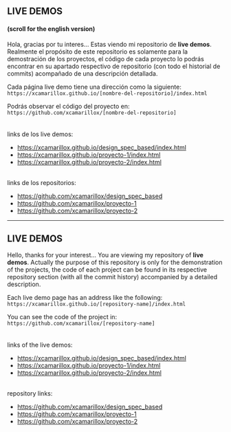 ## LIVE DEMOS
#### (scroll for the english version)

Hola, gracias por tu interes... Estas viendo mi repositorio de **live demos**. Realmente el propósito de este repositorio es solamente para la demostración de los proyectos, el código de cada proyecto lo podrás encontrar en su apartado respectivo de repositorio (con todo el historial de commits) acompañado de una descripción detallada.


Cada página live demo tiene una dirección como la siguiente:\
`https://xcamarillox.github.io/[nombre-del-repositorio]/index.html`


Podrás observar el código del proyecto en:\
`https://github.com/xcamarillox/[nombre-del-repositorio]`
\
\
\
links de los live demos:
- https://xcamarillox.github.io/design_spec_based/index.html
- https://xcamarillox.github.io/proyecto-1/index.html
- https://xcamarillox.github.io/proyecto-2/index.html

\
links de los repositorios:
- https://github.com/xcamarillox/design_spec_based
- https://github.com/xcamarillox/proyecto-1
- https://github.com/xcamarillox/proyecto-2

____________________

## LIVE DEMOS

Hello, thanks for your interest... You are viewing my repository of **live demos**. Actually the purpose of this repository is only for the demonstration of the projects, the code of each project can be found in its respective repository section (with all the commit history) accompanied by a detailed description.

Each live demo page has an address like the following:\
`https://xcamarillox.github.io/[repository-name]/index.html`


You can see the code of the project in:\
`https://github.com/xcamarillox/[repository-name]`
\
\
\
links of the live demos:
- https://xcamarillox.github.io/design_spec_based/index.html
- https://xcamarillox.github.io/proyecto-1/index.html
- https://xcamarillox.github.io/proyecto-2/index.html

\
repository links:
- https://github.com/xcamarillox/design_spec_based
- https://github.com/xcamarillox/proyecto-1
- https://github.com/xcamarillox/proyecto-2
